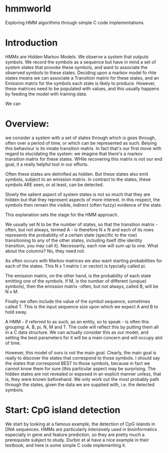 # hmmworld
Exploring HMM algorithms through simple C code implementations.

# Introduction
HMMs are Hidden Markov Models. We observe a system that outputs symbols. We record the symbols as a sequence but have in mind a set of  system states that provoke these symbols, and want to associate the observed symbols to these states. Deciding upon a markov model fo rhte states means we can associate a Transition matrix for these states, and an Emission matrix for the symbols each state is likely to produce. However, these matrices need to be populated with values, and this usually happens by feeding the model with training data.

We can 

# Overview:
we consider a system with a set of states through which is goes through, often over a period of time, or which can be represented as such. Belying this behaviour is its innate transition matrix. In fact that's our first move with regard to elucidating the system: we imagine that there's a markov transition matrix for these states. WHile recovering this matrix is not our end goal, it a really helpful tool in our efforts.

Often these states are deitnified as hidden. But these states also emit symbols, subject to an emission matrix. In contract to the states, these symbols ARE seen, or at least, can be detected.

Slowly the salient aspect of system states is not so much that they are hidden but that they represent aspects of more interest. In this respect, the symbols then remain the visible, indirect (often fuzzy) evidence of the state.

This explanation sets the stage for the HMM approach.

We usually set N to be the number of states, so that the transition matrix -often, but not always, termed A - is therefore N x N and each of its rows represents the probability of a certain state (specific to the row) transitioning to any of the other states, including itself (the identity transition, you may call it). Necessarily, each row will sum up to one. What about the columns? No, they need not.

As often occurs with Markov matrices we also want starting probabilities for each of the states. This N x 1 matrix ( or vector) is typcially called pi.

The emission matrix, on the other hand, is the probability of each state emitting one of the symbols. If M, is the number of different (unqiue) symbols), then the emission matrix -often, but not always, called B, will be N x M.

Finally we often include the value of the symbol sequence, sometimes called T. This is the input sequence size upon which we expect A and B to hold sway.

A HMM - if referred to as such, as an entity, so to speak - is often this grouping: A, B, pi, N, M and T. The code will reflect this by putting them all in a C data structure. We can actually consider this as our model, and setting the best parameters for it will be a main concern and will occupy alot of time.

However, this model of ours is not the main goal. Clearly, the main goal is really to discover the states that correspond to those symbols. I should say the states that correspond BEST to those symbols, because in fact we cannot know them for sure (this particular aspect may be surprising. The hidden states are not revealed or exposed in an explicit manner unless, that is, they were known beforehand. We only work out the most probably path through the states, given the data we are supplied with, i.e. the detected symbols.

# Start: CpG island detection
We start by looking at a famous example, the detection of CpG islands in DNA sequences. HMMs are particularly intensively used in bioinformatics
especially in gene and feature prediction, so they are pretty much a prerequisite subject to study. Durbin et al have a nice example in their textbook, and here is some simple C code implementing it.
